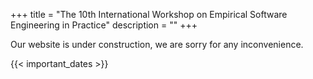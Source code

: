 +++
title = "The 10th International Workshop on Empirical Software Engineering in Practice"
description = ""
+++

Our website is under construction, we are sorry for any inconvenience.

{{< important_dates >}}